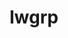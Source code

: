 ---
title: "lwgrp"
layout: cache
categories: [package, develop]
meta: {"compilers": ["cce@=18.0.0", "gcc@=10.3.0", "gcc@=11.4.0", "gcc@=7.5.0", "gcc@=9.4.0", "oneapi@=2024.2.1"], "num_specs": 37, "num_specs_by_stack": {"e4s": 5, "e4s-cray-rhel": 4, "e4s-cray-sles": 1, "e4s-neoverse-v2": 5, "e4s-neoverse_v1": 3, "e4s-oneapi": 8, "e4s-power": 1, "radiuss": 4, "root": 37, "tutorial": 5}, "oss": ["rhel8", "sle_hpc15", "ubuntu18.04", "ubuntu20.04", "ubuntu22.04"], "platforms": ["linux"], "stacks": ["e4s", "e4s-cray-rhel", "e4s-cray-sles", "e4s-neoverse-v2", "e4s-neoverse_v1", "e4s-oneapi", "e4s-power", "radiuss", "root", "tutorial"], "targets": ["neoverse_v1", "neoverse_v2", "ppc64le", "x86_64_v3", "x86_64_v4"], "versions": ["1.0.6"]}
spec_details: [{"compiler": "cce@=18.0.0", "hash": "25vsc3zjawtg6rpfso5ycqvoyyqpz3yw", "os": "rhel8", "platform": "linux", "size": "-", "stacks": ["e4s-cray-rhel", "root"], "tarball": "https://binaries.spack.io/develop/build_cache/linux-rhel8-x86_64_v3/cce-18.0.0/lwgrp-1.0.6/linux-rhel8-x86_64_v3-cce-18.0.0-lwgrp-1.0.6-25vsc3zjawtg6rpfso5ycqvoyyqpz3yw.spack", "target": "x86_64_v3", "variants": ["build_system=autotools", "+shared"], "versions": ["1.0.6"]}, {"compiler": "oneapi@=2024.2.1", "hash": "2dak565jaxxka2gs66k7eboy7jhcnbyw", "os": "ubuntu22.04", "platform": "linux", "size": "-", "stacks": ["e4s-oneapi", "root"], "tarball": "https://binaries.spack.io/develop/build_cache/linux-ubuntu22.04-x86_64_v3/oneapi-2024.2.1/lwgrp-1.0.6/linux-ubuntu22.04-x86_64_v3-oneapi-2024.2.1-lwgrp-1.0.6-2dak565jaxxka2gs66k7eboy7jhcnbyw.spack", "target": "x86_64_v3", "variants": ["build_system=autotools", "+shared"], "versions": ["1.0.6"]}, {"compiler": "gcc@=11.4.0", "hash": "2nccivpx7c7t7pqt2vocfdyx2jv4okep", "os": "ubuntu22.04", "platform": "linux", "size": "-", "stacks": ["e4s", "root"], "tarball": "https://binaries.spack.io/develop/build_cache/linux-ubuntu22.04-x86_64_v3/gcc-11.4.0/lwgrp-1.0.6/linux-ubuntu22.04-x86_64_v3-gcc-11.4.0-lwgrp-1.0.6-2nccivpx7c7t7pqt2vocfdyx2jv4okep.spack", "target": "x86_64_v3", "variants": ["build_system=autotools", "+shared"], "versions": ["1.0.6"]}, {"compiler": "gcc@=11.4.0", "hash": "2ulqqeqcif3kofpfnhjkp6rj4i4xe2qk", "os": "ubuntu22.04", "platform": "linux", "size": "-", "stacks": ["e4s-neoverse-v2", "root"], "tarball": "https://binaries.spack.io/develop/build_cache/linux-ubuntu22.04-neoverse_v2/gcc-11.4.0/lwgrp-1.0.6/linux-ubuntu22.04-neoverse_v2-gcc-11.4.0-lwgrp-1.0.6-2ulqqeqcif3kofpfnhjkp6rj4i4xe2qk.spack", "target": "neoverse_v2", "variants": ["build_system=autotools", "+shared"], "versions": ["1.0.6"]}, {"compiler": "gcc@=11.4.0", "hash": "3ozec6qoxmdlssjiuxbudmga3mdr6zr4", "os": "ubuntu22.04", "platform": "linux", "size": "-", "stacks": ["root", "tutorial"], "tarball": "https://binaries.spack.io/develop/build_cache/linux-ubuntu22.04-x86_64_v3/gcc-11.4.0/lwgrp-1.0.6/linux-ubuntu22.04-x86_64_v3-gcc-11.4.0-lwgrp-1.0.6-3ozec6qoxmdlssjiuxbudmga3mdr6zr4.spack", "target": "x86_64_v3", "variants": ["build_system=autotools", "+shared"], "versions": ["1.0.6"]}, {"compiler": "oneapi@=2024.2.1", "hash": "3zdtf5m733lovjg3sm32jo7ygkyjtr5b", "os": "ubuntu22.04", "platform": "linux", "size": "-", "stacks": ["e4s-oneapi", "root"], "tarball": "https://binaries.spack.io/develop/build_cache/linux-ubuntu22.04-x86_64_v3/oneapi-2024.2.1/lwgrp-1.0.6/linux-ubuntu22.04-x86_64_v3-oneapi-2024.2.1-lwgrp-1.0.6-3zdtf5m733lovjg3sm32jo7ygkyjtr5b.spack", "target": "x86_64_v3", "variants": ["build_system=autotools", "+shared"], "versions": ["1.0.6"]}, {"compiler": "gcc@=11.4.0", "hash": "4kum7r34ypweucpbjlj35z2cxpbcm7ql", "os": "ubuntu22.04", "platform": "linux", "size": "-", "stacks": ["e4s-neoverse-v2", "root"], "tarball": "https://binaries.spack.io/develop/build_cache/linux-ubuntu22.04-neoverse_v2/gcc-11.4.0/lwgrp-1.0.6/linux-ubuntu22.04-neoverse_v2-gcc-11.4.0-lwgrp-1.0.6-4kum7r34ypweucpbjlj35z2cxpbcm7ql.spack", "target": "neoverse_v2", "variants": ["build_system=autotools", "+shared"], "versions": ["1.0.6"]}, {"compiler": "gcc@=11.4.0", "hash": "5kze3a6j4aadvankke6is7gxe74dmoqi", "os": "ubuntu22.04", "platform": "linux", "size": "-", "stacks": ["root", "tutorial"], "tarball": "https://binaries.spack.io/develop/build_cache/linux-ubuntu22.04-x86_64_v3/gcc-11.4.0/lwgrp-1.0.6/linux-ubuntu22.04-x86_64_v3-gcc-11.4.0-lwgrp-1.0.6-5kze3a6j4aadvankke6is7gxe74dmoqi.spack", "target": "x86_64_v3", "variants": ["build_system=autotools", "+shared"], "versions": ["1.0.6"]}, {"compiler": "oneapi@=2024.2.1", "hash": "dfl5on7gwpnkkjcs6fb2neni3wihhjwe", "os": "ubuntu22.04", "platform": "linux", "size": "-", "stacks": ["e4s-oneapi", "root"], "tarball": "https://binaries.spack.io/develop/build_cache/linux-ubuntu22.04-x86_64_v3/oneapi-2024.2.1/lwgrp-1.0.6/linux-ubuntu22.04-x86_64_v3-oneapi-2024.2.1-lwgrp-1.0.6-dfl5on7gwpnkkjcs6fb2neni3wihhjwe.spack", "target": "x86_64_v3", "variants": ["build_system=autotools", "+shared"], "versions": ["1.0.6"]}, {"compiler": "oneapi@=2024.2.1", "hash": "dhvnxjyo4apzmcdrprvghj2swfwnh5p7", "os": "ubuntu22.04", "platform": "linux", "size": "-", "stacks": ["e4s-oneapi", "root"], "tarball": "https://binaries.spack.io/develop/build_cache/linux-ubuntu22.04-x86_64_v3/oneapi-2024.2.1/lwgrp-1.0.6/linux-ubuntu22.04-x86_64_v3-oneapi-2024.2.1-lwgrp-1.0.6-dhvnxjyo4apzmcdrprvghj2swfwnh5p7.spack", "target": "x86_64_v3", "variants": ["build_system=autotools", "+shared"], "versions": ["1.0.6"]}, {"compiler": "gcc@=11.4.0", "hash": "djoaik672a65awxp2tctr6nqezaigg74", "os": "ubuntu22.04", "platform": "linux", "size": "-", "stacks": ["e4s", "root"], "tarball": "https://binaries.spack.io/develop/build_cache/linux-ubuntu22.04-x86_64_v3/gcc-11.4.0/lwgrp-1.0.6/linux-ubuntu22.04-x86_64_v3-gcc-11.4.0-lwgrp-1.0.6-djoaik672a65awxp2tctr6nqezaigg74.spack", "target": "x86_64_v3", "variants": ["build_system=autotools", "+shared"], "versions": ["1.0.6"]}, {"compiler": "oneapi@=2024.2.1", "hash": "eghr2rty5udgvfje6bcrm3a2yvtro55z", "os": "ubuntu22.04", "platform": "linux", "size": "-", "stacks": ["e4s-oneapi", "root"], "tarball": "https://binaries.spack.io/develop/build_cache/linux-ubuntu22.04-x86_64_v3/oneapi-2024.2.1/lwgrp-1.0.6/linux-ubuntu22.04-x86_64_v3-oneapi-2024.2.1-lwgrp-1.0.6-eghr2rty5udgvfje6bcrm3a2yvtro55z.spack", "target": "x86_64_v3", "variants": ["build_system=autotools", "+shared"], "versions": ["1.0.6"]}, {"compiler": "gcc@=7.5.0", "hash": "el7xy2zphcdbb3tkxjnad7e6s2zvk52v", "os": "ubuntu18.04", "platform": "linux", "size": "-", "stacks": ["radiuss", "root"], "tarball": "https://binaries.spack.io/develop/build_cache/linux-ubuntu18.04-x86_64_v3/gcc-7.5.0/lwgrp-1.0.6/linux-ubuntu18.04-x86_64_v3-gcc-7.5.0-lwgrp-1.0.6-el7xy2zphcdbb3tkxjnad7e6s2zvk52v.spack", "target": "x86_64_v3", "variants": ["build_system=autotools", "+shared"], "versions": ["1.0.6"]}, {"compiler": "gcc@=9.4.0", "hash": "fexfz7vccfg5e7a2vyzht3o2t4gpevhy", "os": "ubuntu20.04", "platform": "linux", "size": "-", "stacks": ["e4s-power", "root"], "tarball": "https://binaries.spack.io/develop/build_cache/linux-ubuntu20.04-ppc64le/gcc-9.4.0/lwgrp-1.0.6/linux-ubuntu20.04-ppc64le-gcc-9.4.0-lwgrp-1.0.6-fexfz7vccfg5e7a2vyzht3o2t4gpevhy.spack", "target": "ppc64le", "variants": ["build_system=autotools", "+shared"], "versions": ["1.0.6"]}, {"compiler": "gcc@=11.4.0", "hash": "ijtgq4ysiwkmr2spjv5lgw7zysgcplgl", "os": "ubuntu22.04", "platform": "linux", "size": "-", "stacks": ["root", "tutorial"], "tarball": "https://binaries.spack.io/develop/build_cache/linux-ubuntu22.04-x86_64_v3/gcc-11.4.0/lwgrp-1.0.6/linux-ubuntu22.04-x86_64_v3-gcc-11.4.0-lwgrp-1.0.6-ijtgq4ysiwkmr2spjv5lgw7zysgcplgl.spack", "target": "x86_64_v3", "variants": ["build_system=autotools", "+shared"], "versions": ["1.0.6"]}, {"compiler": "gcc@=7.5.0", "hash": "ipkfikhavfbuj3jp347smbtvbtgrzv7u", "os": "ubuntu18.04", "platform": "linux", "size": "-", "stacks": ["root"], "tarball": "https://binaries.spack.io/develop/build_cache/linux-ubuntu18.04-x86_64_v3/gcc-7.5.0/lwgrp-1.0.6/linux-ubuntu18.04-x86_64_v3-gcc-7.5.0-lwgrp-1.0.6-ipkfikhavfbuj3jp347smbtvbtgrzv7u.spack", "target": "x86_64_v3", "variants": ["build_system=autotools", "+shared"], "versions": ["1.0.6"]}, {"compiler": "gcc@=11.4.0", "hash": "ixv2kjh6tylqw7ca56cpnge3axt3pitn", "os": "ubuntu22.04", "platform": "linux", "size": "-", "stacks": ["e4s-neoverse_v1", "root"], "tarball": "https://binaries.spack.io/develop/build_cache/linux-ubuntu22.04-neoverse_v1/gcc-11.4.0/lwgrp-1.0.6/linux-ubuntu22.04-neoverse_v1-gcc-11.4.0-lwgrp-1.0.6-ixv2kjh6tylqw7ca56cpnge3axt3pitn.spack", "target": "neoverse_v1", "variants": ["build_system=autotools", "+shared"], "versions": ["1.0.6"]}, {"compiler": "gcc@=11.4.0", "hash": "j3rvuvskooleenxqnt6ykzvliujccaly", "os": "ubuntu22.04", "platform": "linux", "size": "-", "stacks": ["root", "tutorial"], "tarball": "https://binaries.spack.io/develop/build_cache/linux-ubuntu22.04-x86_64_v3/gcc-11.4.0/lwgrp-1.0.6/linux-ubuntu22.04-x86_64_v3-gcc-11.4.0-lwgrp-1.0.6-j3rvuvskooleenxqnt6ykzvliujccaly.spack", "target": "x86_64_v3", "variants": ["build_system=autotools", "+shared"], "versions": ["1.0.6"]}, {"compiler": "oneapi@=2024.2.1", "hash": "jdw4kgkpqrmiwj7szflquacny626ey4x", "os": "ubuntu22.04", "platform": "linux", "size": "-", "stacks": ["e4s-oneapi", "root"], "tarball": "https://binaries.spack.io/develop/build_cache/linux-ubuntu22.04-x86_64_v3/oneapi-2024.2.1/lwgrp-1.0.6/linux-ubuntu22.04-x86_64_v3-oneapi-2024.2.1-lwgrp-1.0.6-jdw4kgkpqrmiwj7szflquacny626ey4x.spack", "target": "x86_64_v3", "variants": ["build_system=autotools", "+shared"], "versions": ["1.0.6"]}, {"compiler": "gcc@=11.4.0", "hash": "johxzqdosxpz4jhksi325vgpvliai4xr", "os": "ubuntu22.04", "platform": "linux", "size": "-", "stacks": ["e4s", "root"], "tarball": "https://binaries.spack.io/develop/build_cache/linux-ubuntu22.04-x86_64_v3/gcc-11.4.0/lwgrp-1.0.6/linux-ubuntu22.04-x86_64_v3-gcc-11.4.0-lwgrp-1.0.6-johxzqdosxpz4jhksi325vgpvliai4xr.spack", "target": "x86_64_v3", "variants": ["build_system=autotools", "+shared"], "versions": ["1.0.6"]}, {"compiler": "oneapi@=2024.2.1", "hash": "kpr6uygfxapz7sx54lmmpa44xtvrkdv5", "os": "ubuntu22.04", "platform": "linux", "size": "-", "stacks": ["e4s-oneapi", "root"], "tarball": "https://binaries.spack.io/develop/build_cache/linux-ubuntu22.04-x86_64_v3/oneapi-2024.2.1/lwgrp-1.0.6/linux-ubuntu22.04-x86_64_v3-oneapi-2024.2.1-lwgrp-1.0.6-kpr6uygfxapz7sx54lmmpa44xtvrkdv5.spack", "target": "x86_64_v3", "variants": ["build_system=autotools", "+shared"], "versions": ["1.0.6"]}, {"compiler": "gcc@=11.4.0", "hash": "ljzmson3llyyikfri4o32dicg7p277ik", "os": "ubuntu22.04", "platform": "linux", "size": "-", "stacks": ["e4s-neoverse-v2", "root"], "tarball": "https://binaries.spack.io/develop/build_cache/linux-ubuntu22.04-neoverse_v2/gcc-11.4.0/lwgrp-1.0.6/linux-ubuntu22.04-neoverse_v2-gcc-11.4.0-lwgrp-1.0.6-ljzmson3llyyikfri4o32dicg7p277ik.spack", "target": "neoverse_v2", "variants": ["build_system=autotools", "+shared"], "versions": ["1.0.6"]}, {"compiler": "gcc@=11.4.0", "hash": "naazgkocnp2orzol35gb2liuemkv2jak", "os": "ubuntu22.04", "platform": "linux", "size": "-", "stacks": ["e4s-neoverse_v1", "root"], "tarball": "https://binaries.spack.io/develop/build_cache/linux-ubuntu22.04-neoverse_v1/gcc-11.4.0/lwgrp-1.0.6/linux-ubuntu22.04-neoverse_v1-gcc-11.4.0-lwgrp-1.0.6-naazgkocnp2orzol35gb2liuemkv2jak.spack", "target": "neoverse_v1", "variants": ["build_system=autotools", "+shared"], "versions": ["1.0.6"]}, {"compiler": "gcc@=11.4.0", "hash": "nj6pjhxch3mmdgy46dj2o7cyfcatfpeb", "os": "ubuntu22.04", "platform": "linux", "size": "-", "stacks": ["e4s-neoverse-v2", "root"], "tarball": "https://binaries.spack.io/develop/build_cache/linux-ubuntu22.04-neoverse_v2/gcc-11.4.0/lwgrp-1.0.6/linux-ubuntu22.04-neoverse_v2-gcc-11.4.0-lwgrp-1.0.6-nj6pjhxch3mmdgy46dj2o7cyfcatfpeb.spack", "target": "neoverse_v2", "variants": ["build_system=autotools", "+shared"], "versions": ["1.0.6"]}, {"compiler": "cce@=18.0.0", "hash": "of3hl27cc367w4gvks26b5ysirx7ho4t", "os": "rhel8", "platform": "linux", "size": "-", "stacks": ["e4s-cray-rhel", "root"], "tarball": "https://binaries.spack.io/develop/build_cache/linux-rhel8-x86_64_v3/cce-18.0.0/lwgrp-1.0.6/linux-rhel8-x86_64_v3-cce-18.0.0-lwgrp-1.0.6-of3hl27cc367w4gvks26b5ysirx7ho4t.spack", "target": "x86_64_v3", "variants": ["build_system=autotools", "+shared"], "versions": ["1.0.6"]}, {"compiler": "cce@=18.0.0", "hash": "pcgeoh4bmi67fqjqry523olszf2hbozb", "os": "rhel8", "platform": "linux", "size": "-", "stacks": ["e4s-cray-rhel", "root"], "tarball": "https://binaries.spack.io/develop/build_cache/linux-rhel8-x86_64_v3/cce-18.0.0/lwgrp-1.0.6/linux-rhel8-x86_64_v3-cce-18.0.0-lwgrp-1.0.6-pcgeoh4bmi67fqjqry523olszf2hbozb.spack", "target": "x86_64_v3", "variants": ["build_system=autotools", "+shared"], "versions": ["1.0.6"]}, {"compiler": "gcc@=7.5.0", "hash": "pob5wvvnmo3pbpuf4sf52usk2zebq6b2", "os": "ubuntu18.04", "platform": "linux", "size": "-", "stacks": ["radiuss", "root"], "tarball": "https://binaries.spack.io/develop/build_cache/linux-ubuntu18.04-x86_64_v3/gcc-7.5.0/lwgrp-1.0.6/linux-ubuntu18.04-x86_64_v3-gcc-7.5.0-lwgrp-1.0.6-pob5wvvnmo3pbpuf4sf52usk2zebq6b2.spack", "target": "x86_64_v3", "variants": ["build_system=autotools", "+shared"], "versions": ["1.0.6"]}, {"compiler": "gcc@=10.3.0", "hash": "rfsko6ccntbzie3ek5jv5gkex57cgcgo", "os": "sle_hpc15", "platform": "linux", "size": "-", "stacks": ["e4s-cray-sles", "root"], "tarball": "https://binaries.spack.io/develop/build_cache/linux-sle_hpc15-x86_64_v4/gcc-10.3.0/lwgrp-1.0.6/linux-sle_hpc15-x86_64_v4-gcc-10.3.0-lwgrp-1.0.6-rfsko6ccntbzie3ek5jv5gkex57cgcgo.spack", "target": "x86_64_v4", "variants": ["build_system=autotools", "+shared"], "versions": ["1.0.6"]}, {"compiler": "gcc@=11.4.0", "hash": "ribdiftyfwndstdmbvgf2t5hwy4lo2o6", "os": "ubuntu22.04", "platform": "linux", "size": "-", "stacks": ["root", "tutorial"], "tarball": "https://binaries.spack.io/develop/build_cache/linux-ubuntu22.04-x86_64_v3/gcc-11.4.0/lwgrp-1.0.6/linux-ubuntu22.04-x86_64_v3-gcc-11.4.0-lwgrp-1.0.6-ribdiftyfwndstdmbvgf2t5hwy4lo2o6.spack", "target": "x86_64_v3", "variants": ["build_system=autotools", "+shared"], "versions": ["1.0.6"]}, {"compiler": "gcc@=11.4.0", "hash": "tche64hzsjldbtnop6pixv74hr5judtn", "os": "ubuntu22.04", "platform": "linux", "size": "-", "stacks": ["e4s", "root"], "tarball": "https://binaries.spack.io/develop/build_cache/linux-ubuntu22.04-x86_64_v3/gcc-11.4.0/lwgrp-1.0.6/linux-ubuntu22.04-x86_64_v3-gcc-11.4.0-lwgrp-1.0.6-tche64hzsjldbtnop6pixv74hr5judtn.spack", "target": "x86_64_v3", "variants": ["build_system=autotools", "+shared"], "versions": ["1.0.6"]}, {"compiler": "gcc@=7.5.0", "hash": "tuoblhifam4arux6ske6ata4giaevxpd", "os": "ubuntu18.04", "platform": "linux", "size": "-", "stacks": ["radiuss", "root"], "tarball": "https://binaries.spack.io/develop/build_cache/linux-ubuntu18.04-x86_64_v3/gcc-7.5.0/lwgrp-1.0.6/linux-ubuntu18.04-x86_64_v3-gcc-7.5.0-lwgrp-1.0.6-tuoblhifam4arux6ske6ata4giaevxpd.spack", "target": "x86_64_v3", "variants": ["build_system=autotools", "+shared"], "versions": ["1.0.6"]}, {"compiler": "gcc@=11.4.0", "hash": "utqqrmuux4kefg2gkq7zevaoj6axxhcf", "os": "ubuntu22.04", "platform": "linux", "size": "-", "stacks": ["e4s-neoverse-v2", "root"], "tarball": "https://binaries.spack.io/develop/build_cache/linux-ubuntu22.04-neoverse_v2/gcc-11.4.0/lwgrp-1.0.6/linux-ubuntu22.04-neoverse_v2-gcc-11.4.0-lwgrp-1.0.6-utqqrmuux4kefg2gkq7zevaoj6axxhcf.spack", "target": "neoverse_v2", "variants": ["build_system=autotools", "+shared"], "versions": ["1.0.6"]}, {"compiler": "gcc@=11.4.0", "hash": "uu4yzq3empvxbb3eifobqm6tzxddmp7f", "os": "ubuntu22.04", "platform": "linux", "size": "-", "stacks": ["e4s", "root"], "tarball": "https://binaries.spack.io/develop/build_cache/linux-ubuntu22.04-x86_64_v3/gcc-11.4.0/lwgrp-1.0.6/linux-ubuntu22.04-x86_64_v3-gcc-11.4.0-lwgrp-1.0.6-uu4yzq3empvxbb3eifobqm6tzxddmp7f.spack", "target": "x86_64_v3", "variants": ["build_system=autotools", "+shared"], "versions": ["1.0.6"]}, {"compiler": "cce@=18.0.0", "hash": "uwh5rbaztge7g2dc3qu64nsfogdw5xkg", "os": "rhel8", "platform": "linux", "size": "-", "stacks": ["e4s-cray-rhel", "root"], "tarball": "https://binaries.spack.io/develop/build_cache/linux-rhel8-x86_64_v3/cce-18.0.0/lwgrp-1.0.6/linux-rhel8-x86_64_v3-cce-18.0.0-lwgrp-1.0.6-uwh5rbaztge7g2dc3qu64nsfogdw5xkg.spack", "target": "x86_64_v3", "variants": ["build_system=autotools", "+shared"], "versions": ["1.0.6"]}, {"compiler": "gcc@=7.5.0", "hash": "wj6omg3tr3lbbwnghgbfjio7bonnqlxr", "os": "ubuntu18.04", "platform": "linux", "size": "-", "stacks": ["radiuss", "root"], "tarball": "https://binaries.spack.io/develop/build_cache/linux-ubuntu18.04-x86_64_v3/gcc-7.5.0/lwgrp-1.0.6/linux-ubuntu18.04-x86_64_v3-gcc-7.5.0-lwgrp-1.0.6-wj6omg3tr3lbbwnghgbfjio7bonnqlxr.spack", "target": "x86_64_v3", "variants": ["build_system=autotools", "+shared"], "versions": ["1.0.6"]}, {"compiler": "oneapi@=2024.2.1", "hash": "wtkf4l6vfpwt7hkmcwpfhm4thin3bloi", "os": "ubuntu22.04", "platform": "linux", "size": "-", "stacks": ["e4s-oneapi", "root"], "tarball": "https://binaries.spack.io/develop/build_cache/linux-ubuntu22.04-x86_64_v3/oneapi-2024.2.1/lwgrp-1.0.6/linux-ubuntu22.04-x86_64_v3-oneapi-2024.2.1-lwgrp-1.0.6-wtkf4l6vfpwt7hkmcwpfhm4thin3bloi.spack", "target": "x86_64_v3", "variants": ["build_system=autotools", "+shared"], "versions": ["1.0.6"]}, {"compiler": "gcc@=11.4.0", "hash": "zri2dlannaisg4cemyor4evxk47hcr53", "os": "ubuntu22.04", "platform": "linux", "size": "-", "stacks": ["e4s-neoverse_v1", "root"], "tarball": "https://binaries.spack.io/develop/build_cache/linux-ubuntu22.04-neoverse_v1/gcc-11.4.0/lwgrp-1.0.6/linux-ubuntu22.04-neoverse_v1-gcc-11.4.0-lwgrp-1.0.6-zri2dlannaisg4cemyor4evxk47hcr53.spack", "target": "neoverse_v1", "variants": ["build_system=autotools", "+shared"], "versions": ["1.0.6"]}]
---